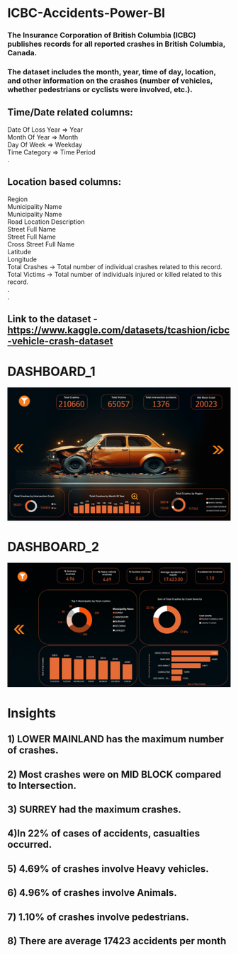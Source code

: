 # ICBC-Accidents-Power-BI

### The Insurance Corporation of British Columbia (ICBC) publishes records for all reported crashes in British Columbia, Canada. <br>
### The dataset includes the month, year, time of day, location, and other information on the crashes (number of vehicles, whether pedestrians or cyclists were involved, etc.). <br>

## Time/Date related columns:

Date Of Loss Year => Year<br>
Month Of Year => Month<br>
Day Of Week => Weekday<br>
Time Category => Time Period <br>
.<br>

## Location based columns:

Region <br>
Municipality Name <br>
Municipality Name <br>
Road Location Description <br>
Street Full Name <br>
Street Full Name <br>
Cross Street Full Name <br>
Latitude <br>
Longitude <br>
Total Crashes -> Total number of individual crashes related to this record. <br>
Total Victims -> Total number of individuals injured or killed related to this record. <br>
.<br>
.<br>
## Link to the dataset - https://www.kaggle.com/datasets/tcashion/icbc-vehicle-crash-dataset <br>

# DASHBOARD_1
![dash1](dash1.png)

# DASHBOARD_2
![dash2](dsh2.png)


# Insights
## 1) LOWER MAINLAND has the maximum number of crashes.<br>
## 2) Most crashes were on MID BLOCK compared to Intersection.
## 3) SURREY had the maximum crashes.
## 4)In 22% of cases of accidents, casualties occurred.
## 5) 4.69% of crashes involve Heavy vehicles.
## 6) 4.96% of crashes involve Animals.
## 7) 1.10% of crashes involve pedestrians.
## 8) There are average 17423 accidents per month






